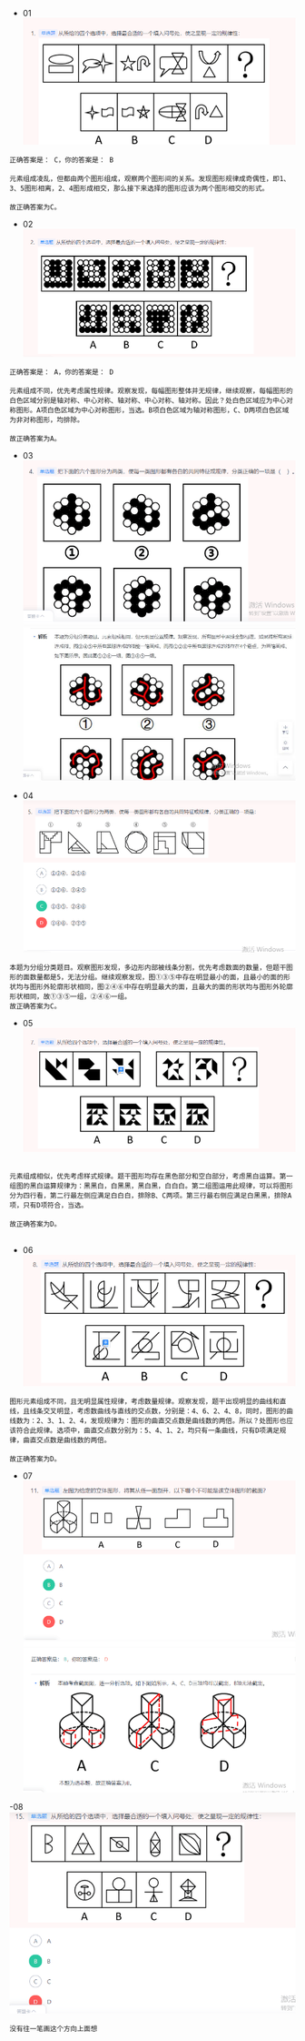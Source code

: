- 01
![111](../images3/17.png)

```
正确答案是： C，你的答案是： B

元素组成凌乱，但都由两个图形组成，观察两个图形间的关系。发现图形规律成奇偶性，即1、3、5图形相离，2、4图形成相交，那么接下来选择的图形应该为两个图形相交的形式。

故正确答案为C。
```

- 02
![111](../images3/18.png)

```
正确答案是： A，你的答案是： D

元素组成不同，优先考虑属性规律。观察发现，每幅图形整体并无规律，继续观察，每幅图形的白色区域分别是轴对称、中心对称、轴对称、中心对称、轴对称。因此？处白色区域应为中心对称图形。A项白色区域为中心对称图形，当选。B项白色区域为轴对称图形，C、D两项白色区域为非对称图形，均排除。

故正确答案为A。

```

- 03
![111](../images3/19.png)
![111](../images3/20.jpg)

- 04
![111](../images3/21.png)

```
本题为分组分类题目。观察图形发现，多边形内部被线条分割，优先考虑数面的数量，但题干图形的面数量都是5，无法分组。继续观察发现，图①③⑤中存在明显最小的面，且最小的面的形状均与图形外轮廓形状相同，图②④⑥中存在明显最大的面，且最大的面的形状均与图形外轮廓形状相同，故①③⑤一组，②④⑥一组。
故正确答案为C。
```

- 05
![111](../images3/22.png)
```

元素组成相似，优先考虑样式规律。题干图形均存在黑色部分和空白部分，考虑黑白运算。第一组图的黑白运算规律为：黑黑白，白黑黑，黑白黑，白白白。第二组图运用此规律，可以将图形分为四行看，第二行最左侧应满足白白白，排除B、C两项。第三行最右侧应满足白黑黑，排除A项，只有D项符合，当选。

故正确答案为D。


```

- 06
![111](../images3/23.png)
```
图形元素组成不同，且无明显属性规律，考虑数量规律。观察发现，题干出现明显的曲线和直线，且线条交叉明显，考虑数曲线与直线的交点数，分别是：4、6、2、4、8，同时，图形的曲线数为：2、3、1、2、4，发现规律为：图形的曲直交点数是曲线数的两倍。所以？处图形也应该符合此规律。选项中，曲直交点数分别为：5、4、1、2，均只有一条曲线，只有D项满足规律，曲直交点数是曲线数的两倍。

故正确答案为D。
```

- 07
![111](../images3/24.png)
![111](../images3/25.png)

-08
![111](../images3/26.png)
```
没有往一笔画这个方向上面想
```
